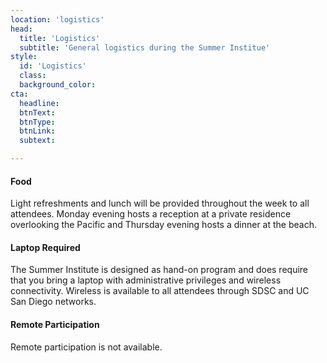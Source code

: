 ```yaml
---
location: 'logistics'
head:
  title: 'Logistics'
  subtitle: 'General logistics during the Summer Institue'
style:
  id: 'Logistics'
  class:
  background_color:  
cta:
  headline:
  btnText:
  btnType:
  btnLink:
  subtext:

---
```


#### Food

Light refreshments and lunch will be provided throughout the week to all attendees. Monday evening hosts a reception at a private residence overlooking the Pacific and Thursday evening hosts a dinner at the beach.

#### Laptop Required
The Summer Institute is designed as hand-on program and does require that you bring a laptop with administrative privileges and wireless connectivity. Wireless is available to all attendees through SDSC and UC San Diego networks. 

#### Remote Participation
Remote participation is not available.
